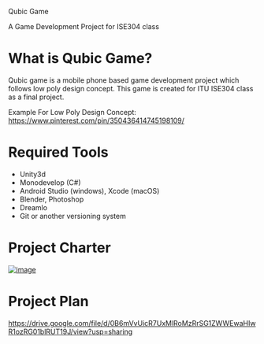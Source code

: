 Qubic Game

A Game Development Project for ISE304 class

# What is Qubic Game?

Qubic game is a mobile phone based game development project which follows low poly design concept. This game is created for ITU ISE304 class as a final project.

Example For Low Poly Design Concept: https://www.pinterest.com/pin/350436414745198109/

# Required Tools
- Unity3d
- Monodevelop (C#)
- Android Studio (windows), Xcode (macOS)
- Blender, Photoshop
- Dreamlo
- Git or another versioning system

# Project Charter
[![image](https://i.hizliresim.com/Byp49g.png)](https://hizliresim.com/Byp49g)

# Project Plan
https://drive.google.com/file/d/0B6mVvUicR7UxMlRoMzRrSG1ZWWEwaHIwR1ozRG01blRUT19J/view?usp=sharing

